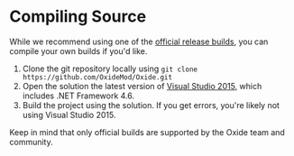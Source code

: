# Compiling Source

While we recommend using one of the [official release builds](http://oxidemod.org/download/), you can compile your own builds if you'd like.

 1. Clone the git repository locally using `git clone https://github.com/OxideMod/Oxide.git`
 2. Open the solution the latest version of [Visual Studio 2015](https://www.visualstudio.com/en-us/downloads/visual-studio-2015-downloads-vs.aspx), which includes .NET Framework 4.6.
 3. Build the project using the solution. If you get errors, you're likely not using Visual Studio 2015.

<aside class="warning">Keep in mind that only official builds are supported by the Oxide team and community.</aside>
